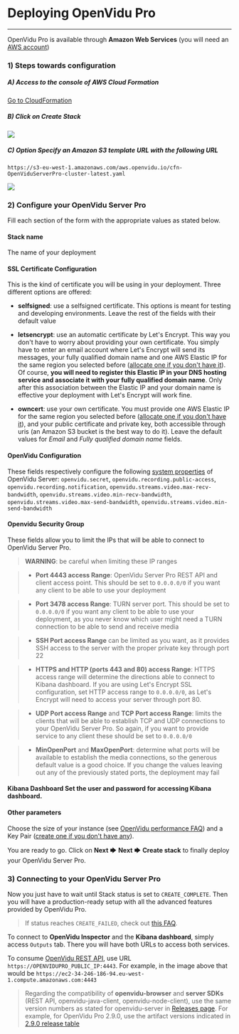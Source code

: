 # Deploying OpenVidu Pro

* * *

OpenVidu Pro is available through **Amazon Web Services** (you will need an [AWS account](https://portal.aws.amazon.com/billing/signup?redirect_url=https%3A%2F%2Faws.amazon.com%2Fregistration-confirmation#/start))

### 1) Steps towards configuration

##### A) Access to the console of AWS Cloud Formation

[Go to CloudFormation](https://console.aws.amazon.com/cloudformation)

##### B) Click on _Create Stack_

![](/img/docs/deployment/CF_newstack.png)

##### C) Option _Specify an Amazon S3 template URL_ with the following URL 

`https://s3-eu-west-1.amazonaws.com/aws.openvidu.io/cfn-OpenViduServerPro-cluster-latest.yaml` 

![](/img/docs/deployment/CF_url.png)

### 2) Configure your OpenVidu Server Pro

Fill each section of the form with the appropriate values as stated below.

#### Stack name

The name of your deployment

#### SSL Certificate Configuration

This is the kind of certificate you will be using in your deployment. Three different options are offered: 

- **selfsigned**: use a selfsigned certificate. This options is meant for testing and developing environments. Leave the rest of the fields with their default value

- **letsencrypt**: use an automatic certificate by Let's Encrypt. This way you don't have to worry about providing your own certificate. You simply have to enter an email account where Let's Encrypt will send its messages, your fully qualified domain name and one AWS Elastic IP for the same region you selected before ([allocate one if you don't have it](https://docs.aws.amazon.com/AWSEC2/latest/UserGuide/elastic-ip-addresses-eip.html#using-instance-addressing-eips-allocating)). Of course, **you will need to register this Elastic IP in your DNS hosting service and associate it with your fully qualified domain name**. Only after this association between the Elastic IP and your domain name is effective your deployment with Let's Encrypt will work fine.

- **owncert**: use your own certificate. You must provide one AWS Elastic IP for the same region you selected before ([allocate one if you don't have it](https://docs.aws.amazon.com/AWSEC2/latest/UserGuide/elastic-ip-addresses-eip.html#using-instance-addressing-eips-allocating)), and your public certificate and private key, both accessible through uris (an Amazon S3 bucket is the best way to do it). Leave the default values for *Email* and *Fully qualified domain name* fields.

#### OpenVidu Configuration

These fields respectively configure the following [system properties](https://openvidu.io/docs/reference-docs/openvidu-server-params/) of OpenVidu Server: `openvidu.secret`, `openvidu.recording.public-access`, `openvidu.recording.notification`, `openvidu.streams.video.max-recv-bandwidth`, `openvidu.streams.video.min-recv-bandwidth`, `openvidu.streams.video.max-send-bandwidth`, `openvidu.streams.video.min-send-bandwidth`


#### Openvidu Security Group

These fields allow you to limit the IPs that will be able to connect to OpenVidu Server Pro. 

> **WARNING**: be careful when limiting these IP ranges
 
  > - **Port 4443 access Range**: OpenVidu Server Pro REST API and client access point. This should be set to `0.0.0.0/0` if you want any client to be able to use your deployment 

  > - **Port 3478 access Range**: TURN server port. This should be set to `0.0.0.0/0` if you want any client to be able to use your deployment, as you never know which user might need a TURN connection to be able to send and receive media 

  > - **SSH Port access Range** can be limited as you want, as it provides SSH access to the server with the proper private key through port 22 

  > - **HTTPS and HTTP (ports 443 and 80) access Range**: HTTPS access range will determine the directions able to connect to Kibana dashboard. If you are using Let's Encrypt SSL configuration, set HTTP access range to `0.0.0.0/0`, as Let's Encrypt will need to access your server through port 80. 

  > - **UDP Port access Range** and **TCP Port access Range**: limits the clients that will be able to establish TCP and UDP connections to your OpenVidu Server Pro. So again, if you want to provide service to any client these should be set to `0.0.0.0/0` 

  > - **MinOpenPort** and **MaxOpenPort**: determine what ports will be available to establish the media connections, so the generous default value is a good choice. If you change the values leaving out any of the previously stated ports, the deployment may fail

#### Kibana Dashboard Set the user and password for accessing Kibana dashboard.

#### Other parameters 

Choose the size of your instance (see [OpenVidu performance FAQ](https://openvidu.io/docs/troubleshooting/#9-which-is-the-current-status-of-openvidu-on-scalability-and-fault-tolerance)) and a Key Pair ([create one if you don't have any](https://docs.aws.amazon.com/AWSEC2/latest/UserGuide/ec2-key-pairs.html#having-ec2-create-your-key-pair)).

You are ready to go. Click on **Next** 🡆 **Next** 🡆 **Create stack** to finally deploy your OpenVidu Server Pro.

### 3) Connecting to your OpenVidu Server Pro

Now you just have to wait until Stack status is set to `CREATE_COMPLETE`. Then you will have a production-ready setup with all the advanced features provided by OpenVidu Pro.

> If status reaches `CREATE_FAILED`, check out [this FAQ](https://openvidu.io/docs/troubleshooting/#13-deploying-openvidu-in-aws-is-failing).

To connect to **OpenVidu Inspector** and the **Kibana dashboard**, simply access `Outputs` tab. There you will have both URLs to access both services.


To consume [OpenVidu REST API](https://openvidu.io/docs/reference-docs/REST-API/), use URL `https://OPENVIDUPRO_PUBLIC_IP:4443`. For example, in the image above that would be `https://ec2-34-246-186-94.eu-west-1.compute.amazonaws.com:4443`

>Regarding the compatibility of **openvidu-browser** and **server SDKs** (REST API, openvidu-java-client, openvidu-node-client), use the same version numbers as stated for openvidu-server in [Releases page](https://openvidu.io/docs/releases/). For example, for OpenVidu Pro 2.9.0, use the artifact versions indicated in [2.9.0 release table](https://openvidu.io/docs/releases#290)

